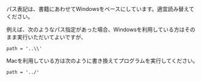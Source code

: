 パス表記は、書籍にあわせてWindowsをベースにしています。適宜読み替えてください。

例えば、次のようなパス指定があった場合、Windowsを利用している方はそのまま実行いただいてよいですが、
```
path = '..\\'
```
Macを利用している方は次のように書き換えてプログラムを実行してください。
```
path = '../'
```
